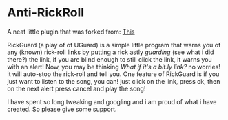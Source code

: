 # Anti-RickRoll

A neat little plugin that was forked from: [This](https://chrome.google.com/webstore/detail/rick-roll-detector/naiegljfmojjaphollbjobpedcdnkkfp?hl=en)

RickGuard (a play of of UGuard) is a simple little program that warns you of any (known) rick-roll links by putting a rick astly *guarding* (see what i did there?) the link, if you are blind enough to still click the link, it warns you with an alert! Now, you may be thinking *What if it's a bit.ly link?* no worries! it will auto-stop the rick-roll and tell you. One feature of RickGuard is if you just want to listen to the song, you can! just click on the link, press ok, then on the next alert press cancel and play the song!

I have spent so long tweaking and googling and i am proud of what i have created. So please give some support.